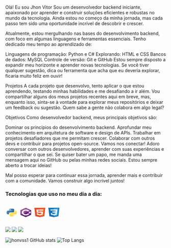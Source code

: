### 

Olá! Eu sou Jhon Vitor
Sou um desenvolvedor backend iniciante, apaixonado por aprender e construir soluções eficientes e robustas no mundo da tecnologia. Ainda estou no começo da minha jornada, mas cada passo tem sido uma oportunidade incrível de descobrir e crescer.

Atualmente, estou mergulhando nas bases do desenvolvimento backend, com foco em algumas linguagens e ferramentas essenciais. Tenho dedicado meu tempo ao aprendizado de:

Linguagens de programação: Python e C#
Explorando: HTML e CSS
Bancos de dados: MySQL
Controle de versão: Git e GitHub
Estou sempre disposto a expandir meu horizonte e aprender novas tecnologias. Se você tiver qualquer sugestão, dica ou ferramenta que acha que eu deveria explorar, ficaria muito feliz em ouvir!

Projetos
A cada projeto que desenvolvo, tento aplicar o que estou aprendendo, testando minhas habilidades e me desafiando a ir além. Vou compartilhar alguns dos meus projetos recentes aqui em breve, mas, enquanto isso, sinta-se à vontade para explorar meus repositórios e deixar um feedback ou sugestão. Quem sabe a gente não colabora em algo legal?

Objetivos
Como desenvolvedor backend, meus principais objetivos são:

Dominar os princípios do desenvolvimento backend.
Aprofundar meu conhecimento em arquitetura de software e design de APIs.
Trabalhar em projetos desafiadores que me permitam crescer.
Colaborar com outros devs e contribuir para projetos open-source.
Vamos nos conectar!
Adoro conversar com outros desenvolvedores, aprender com suas experiências e compartilhar o que sei. Se quiser bater um papo, me manda uma mensagem aqui no GitHub ou pelas minhas redes sociais. Estou sempre aberto a trocar ideias!

Mal posso esperar para continuar essa jornada, aprender mais e contribuir com a comunidade. Vamos construir algo incrível juntos!

<h3>Tecnologias que uso no meu dia a dia:</h3>
<div style="display: inline_block"><br>
  <img align="center" alt="Jhon-Python" height="30" width="40" src="https://raw.githubusercontent.com/devicons/devicon/master/icons/python/python-original.svg">
   <img align="center" alt="Jhon-Csharp" height="30" width="40" src="https://raw.githubusercontent.com/devicons/devicon/master/icons/csharp/csharp-original.svg">
  <img align="center" alt="Jhon-HTML" height="30" width="40" src="https://raw.githubusercontent.com/devicons/devicon/master/icons/html5/html5-original.svg">
  <img align="center" alt="Jhon-CSS" height="30" width="40" src="https://raw.githubusercontent.com/devicons/devicon/master/icons/css3/css3-original.svg">
</div>
  
  ##
 
<div>
 <a href="https://discord.gg/j5MhStJf" target='_blank'><img src="https://img.shields.io/badge/Discord-7289DA?style=for-the-badge&logo=discord&logoColor=white" target="_blank"></a> 
  <a href = "jhonsilva.vs1@gmail.com"><img src="https://img.shields.io/badge/-Gmail-%23333?style=for-the-badge&logo=gmail&logoColor=white" target="_blank"></a>
  <a href="https://www.linkedin.com/in/jhon-vitor-82566a219/" target='_blank'><img src="https://img.shields.io/badge/-LinkedIn-%230077B5?style=for-the-badge&logo=linkedin&logoColor=white" target="_blank"></a> 
  
</div>

![jhonvss1 GitHub stats](https://github-readme-stats.vercel.app/api?username=jhonvss1&show_icons=true&theme=tokyonight)
![Top Langs](https://github-readme-stats.vercel.app/api/top-langs/?username=jhonvss1&layout=compact)
